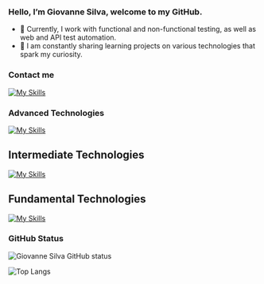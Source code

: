 ### Hello, I’m Giovanne Silva, welcome to my GitHub.


- 🔭 Currently, I work with functional and non-functional testing, as well as web and API test automation.
- 🌱 I am constantly sharing learning projects on various technologies that spark my curiosity.

### Contact me

[![My Skills](https://skillicons.dev/icons?i=linkedin)](https://www.linkedin.com/in/giovanne-silva-3b91aa197/)
 
### Advanced Technologies
[![My Skills](https://skillicons.dev/icons?i=js,html,css,java,spring,selenium,cypress,postman,postgres,gherkin,gitlab,github,git)](https://skillicons.dev)
## Intermediate Technologies
[![My Skills](https://skillicons.dev/icons?i=npm,mysql,maven,jenkins,figma,elasticsearch,azure,vscode,idea,windows,linux,bash)](https://skillicons.dev)
## Fundamental Technologies
[![My Skills](https://skillicons.dev/icons?i=ts,openshift,kubernetes,jquery,heroku,grafana,eclipse,docker)](https://skillicons.dev)
  
  
  ### GitHub Status
  
  ![Giovanne Silva GitHub status](https://github-readme-stats.vercel.app/api?username=GiovanneSilva&theme=dracula)

  ![Top Langs](https://github-readme-stats.vercel.app/api/top-langs/?username=GiovanneSilva&&layout=compact&langs_count=7&theme=dracula)
